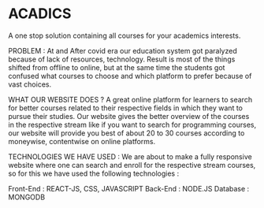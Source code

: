 # ACADICS
A one stop solution containing all courses for your academics interests.

PROBLEM :
At and After covid era our education system got paralyzed because of lack of resources, technology. Result is most of the things shifted from offline to online, but at the same time the students got confused what courses to choose and which platform to prefer because of vast choices.

WHAT OUR WEBSITE DOES ?
A great online platform for learners to search for better courses related to their respective fields in which they want to pursue their studies. Our website gives the better overview of the courses in the respective stream like if you want to search for programming courses, our website will provide you best of about 20 to 30 courses according to moneywise, contentwise on online platforms.

TECHNOLOGIES WE HAVE USED : 
We are about to make a fully responsive website where one can search and enroll for the respective stream courses, so for this we have used the following technologies : 
  
   Front-End : REACT-JS, CSS, JAVASCRIPT
   Back-End : NODE.JS
   Database : MONGODB

